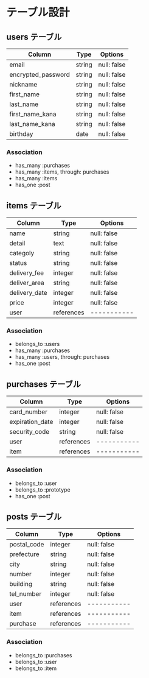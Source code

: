# テーブル設計

## users テーブル

| Column             | Type   | Options     |
| ------------------ | ------ | ----------- |
| email              | string | null: false |
| encrypted_password | string | null: false |
| nickname           | string | null: false |
| first_name         | string | null: false |
| last_name          | string | null: false |
| first_name_kana    | string | null: false |
| last_name_kana     | string | null: false |
| birthday           | date   | null: false |
### Association

- has_many :purchases
- has_many :items, through: purchases
- has_many :items
- has_one  :post

## items テーブル

| Column        | Type       | Options     |
| ------------- | ---------- | ----------- |
| name          | string     | null: false |
| detail        | text       | null: false |
| categoly      | string     | null: false |
| status        | string     | null: false |
| delivery_fee  | integer    | null: false |
| deliver_area  | string     | null: false |
| delivery_date | integer    | null: false |
| price         | integer    | null: false |
| user          | references | ----------- |

### Association

- belongs_to :users
- has_many   :purchases
- has_many   :users, through: purchases
- has_one    :post

## purchases テーブル

| Column          | Type       | Options     |
| --------------- | ---------- | ----------- |
| card_number     | integer    | null: false |
| expiration_date | integer    | null: false |
| security_code   | string     | null: false |
| user            | references | ----------- |
| item            | references | ----------- |

### Association

- belongs_to :user
- belongs_to :prototype
- has_one    :post


## posts テーブル

| Column      | Type       | Options     |
| ----------  | ---------- | ----------- |
| postal_code | integer    | null: false |
| prefecture  | string     | null: false |
| city        | string     | null: false |
| number      | integer    | null: false |
| building    | string     | null: false |
| tel_number  | integer    | null: false |
| user        | references | ----------- |
| item        | references | ----------- |
| purchase    | references | ----------- |


### Association

- belongs_to :purchases
- belongs_to :user
- belongs_to :item